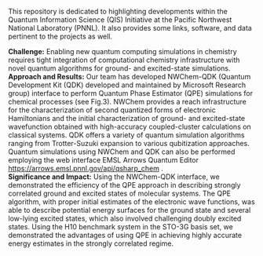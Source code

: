 This repository is dedicated to highlighting developments within the Quantum Information Science (QIS) Initiative at the Pacific Northwest National Laboratory (PNNL). It also provides some links, software, and data pertinent to the projects as well. 



**Challenge:** Enabling new quantum computing simulations in chemistry requires tight integration of computational chemistry infrastructure with novel quantum algorithms for ground- and excited-state simulations.
**Approach and Results:** Our team has developed NWChem-QDK (Quantum Development Kit (QDK) developed and maintained by Microsoft Research group) interface to perform Quantum Phase Estimator (QPE) simulations for chemical processes (see Fig.3). NWChem provides a reach infrastructure for the characterization of second quantized forms of electronic Hamiltonians and the initial characterization of ground- and excited-state wavefunction obtained with high-accuracy coupled-cluster calculations on classical systems. QDK offers a variety of quantum simulation algorithms ranging from Trotter-Suzuki expansion to various qubitization approaches. Quantum simulations using NWChem and QDK can also be performed employing the web interface EMSL Arrows Quantum Editor https://arrows.emsl.pnnl.gov/api/qsharp_chem .  
**Significance and Impact:** Using the NWChem-QDK interface, we demonstrated the efficiency of the QPE approach in describing strongly correlated ground and excited states of molecular systems. The QPE algorithm, with proper initial estimates of the electronic wave functions, was able to describe potential energy surfaces for the ground state and several low-lying excited states, which also involved challenging doubly excited states.  Using the H10 benchmark system in the STO-3G basis set, we demonstrated the advantages of using QPE in achieving highly accurate energy estimates in the strongly correlated regime.
